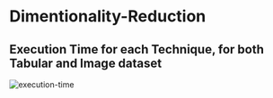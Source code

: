 # Dimentionality-Reduction

## Execution Time for each Technique, for both Tabular and Image dataset
![execution-time](https://user-images.githubusercontent.com/70603792/141213413-2f61054b-085e-436d-b2f1-372ce4af91d2.png)
